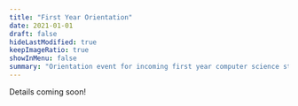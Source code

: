 ```yaml
---
title: "First Year Orientation"
date: 2021-01-01
draft: false
hideLastModified: true
keepImageRatio: true
showInMenu: false
summary: "Orientation event for incoming first year computer science students."
---
```


Details coming soon!
